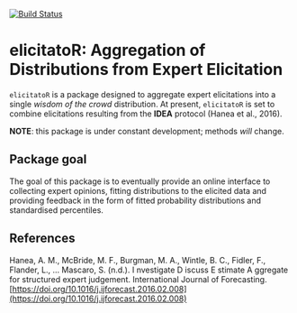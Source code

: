 [![Build Status](https://travis-ci.org/SteveLane/elicitatoR.svg?branch=master)](https://travis-ci.org/SteveLane/elicitatoR)

# elicitatoR: Aggregation of Distributions from Expert Elicitation

`elicitatoR` is a package designed to aggregate expert elicitations into a single *wisdom of the crowd* distribution. At present, `elicitatoR` is set to combine elicitations resulting from the **IDEA** protocol (Hanea et al., 2016).

**NOTE**: this package is under constant development; methods *will* change.

## Package goal

The goal of this package is to eventually provide an online interface to collecting expert opinions, fitting distributions to the elicited data and providing feedback in the form of fitted probability distributions and standardised percentiles.

## References

Hanea, A. M., McBride, M. F., Burgman, M. A., Wintle, B. C., Fidler, F., Flander, L., … Mascaro, S. (n.d.). I nvestigate D iscuss E stimate A ggregate for structured expert judgement. International Journal of Forecasting. [https://doi.org/10.1016/j.ijforecast.2016.02.008](https://doi.org/10.1016/j.ijforecast.2016.02.008)
